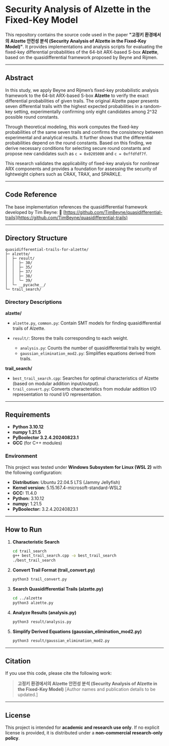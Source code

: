 # Security Analysis of Alzette in the Fixed-Key Model

This repository contains the source code used in the paper **"고정키 환경에서의 Alzette 안전성 분석 (Security Analysis of Alzette in the Fixed-Key Model)"**.
It provides implementations and analysis scripts for evaluating the fixed-key differential probabilities of the 64-bit ARX-based S-box **Alzette**, based on the quasidifferential framework proposed by Beyne and Rijmen.

---

## Abstract

In this study, we apply Beyne and Rijmen’s fixed-key probabilistic analysis framework to the 64-bit ARX-based S-box **Alzette** to verify the exact differential probabilities of given trails.
The original Alzette paper presents seven differential trails with the highest expected probabilities in a random-key setting, experimentally confirming only eight candidates among 2^32 possible round constants.

Through theoretical modeling, this work computes the fixed-key probabilities of the same seven trails and confirms the consistency between experimental and analytical results. It further shows that the differential probabilities depend on the round constants.
Based on this finding, we derive necessary conditions for selecting secure round constants and propose new candidates such as `c = 0x0205000` and `c = 0xffdfdf7f`.

This research validates the applicability of fixed-key analysis for nonlinear ARX components and provides a foundation for assessing the security of lightweight ciphers such as CRAX, TRAX, and SPARKLE.

---

## Code Reference

The base implementation references the quasidifferential framework developed by Tim Beyne:
🔗 [https://github.com/TimBeyne/quasidifferential-trails](https://github.com/TimBeyne/quasidifferential-trails)

---

## Directory Structure

```
quasidifferential-trails-for-alzette/
├─ alzette/
│  ├─ result/
│  │  ├─ 30/
│  │  ├─ 35/
│  │  ├─ 37/
│  │  ├─ 38/
│  │  └─ 39/
│  └─ __pycache__/
└─ trail_search/
```

### Directory Descriptions

**alzette/**

* `alzette.py`, `common.py`: Contain SMT models for finding quasidifferential trails of Alzette.
* `result/`: Stores the trails corresponding to each weight.

  * `analysis.py`: Counts the number of quasidifferential trails by weight.
  * `gaussian_elimination_mod2.py`: Simplifies equations derived from trails.

**trail_search/**

* `best_trail_search.cpp`: Searches for optimal characteristics of Alzette (based on modular addition input/output).
* `trail_convert.py`: Converts characteristics from modular addition I/O representation to round I/O representation.

---

## Requirements

* **Python 3.10.12**
* **numpy 1.21.5**
* **PyBoolector 3.2.4.20240823.1**
* **GCC** (for C++ modules)

### Environment

This project was tested under **Windows Subsystem for Linux (WSL 2)** with the following configuration:

* **Distribution:** Ubuntu 22.04.5 LTS (Jammy Jellyfish)
* **Kernel version:** 5.15.167.4-microsoft-standard-WSL2
* **GCC:** 11.4.0
* **Python:** 3.10.12
* **numpy:** 1.21.5
* **PyBoolector:** 3.2.4.20240823.1

---

## How to Run

1. **Characteristic Search**

   ```bash
   cd trail_search
   g++ best_trail_search.cpp -o best_trail_search
   ./best_trail_search
   ```

2. **Convert Trail Format (trail_convert.py)**

   ```bash
   python3 trail_convert.py
   ```

3. **Search Quasidifferential Trails (alzette.py)**

   ```bash
   cd ../alzette
   python3 alzette.py
   ```

4. **Analyze Results (analysis.py)**

   ```bash
   python3 result/analysis.py
   ```

5. **Simplify Derived Equations (gaussian_elimination_mod2.py)**

   ```bash
   python3 result/gaussian_elimination_mod2.py
   ```


---

## Citation

If you use this code, please cite the following work:

> **고정키 환경에서의 Alzette 안전성 분석 (Security Analysis of Alzette in the Fixed-Key Model)**
> [Author names and publication details to be updated.]

---

## License

This project is intended for **academic and research use only**.
If no explicit license is provided, it is distributed under a **non-commercial research-only policy**.
